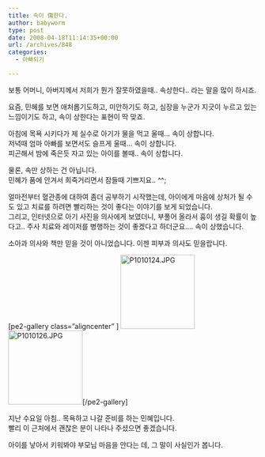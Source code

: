 ```yaml
---
title: 속이 傷한다.
author: babyworm
type: post
date: 2008-04-18T11:14:35+00:00
url: /archives/848
categories:
  - 아빠되기

---
```

보통 어머니, 아버지께서 저희가 뭔가 잘못하였을때.. 속상한다.. 라는 말을 많이 하시죠.

요즘, 민혜를 보면 애처롭기도하고, 미안하기도 하고, 심장을 누군가 지긋이 누르고 있는 느낌이기도 하고, 속이 상한다는 표현이 딱 맞죠.

아침에 목욕 시키다가 제 실수로 아기가 물을 먹고 울때&#8230; 속이 상합니다.  
저녁때 엄마 아빠를 보면서도 슬프게 울때&#8230; 속이 상합니다.  
피곤해서 밤에 죽은듯 자고 있는 아이를 볼때.. 속이 상합니다.

물론, 속만 상하는 건 아닙니다.  
민혜가 품에 안겨서 희죽거리면서 잠들때 기쁘지요.. ^^;

얼마전부터 혈관종에 대하여 좀더 공부하기 시작했는데, 아이에게 마음에 상처가 될 수도 있고 치료를 하려면 빨리하는 것이 좋다는 이야기를 보게 되었습니다.  
그리고, 인터넷으로 아기 사진을 의사에게 보였더니, 부풀어 올라서 흉이 생길 확률이 높다고.. 주사 치료와 레이저를 병행하는 것이 좋겠다고 하더군요&#8230;. 속이 상했습니다.

소아과 의사와 책만 믿을 것이 아니었습니다. 이젠 피부과 의사도 믿을랍니다.

[pe2-gallery class=&#8221;aligncenter&#8221; ] <a title="P1010124.JPG" href="https://i0.wp.com/lh4.ggpht.com/-_dkBTyNJMoU/SNnteFUmSYI/AAAAAAAAA_g/2IyD0ONUfMI/w1024/P1010124.JPG" rel="lightbox-4f93dfc6391f8"><img loading="lazy" decoding="async" class="alignright" title="P1010124.JPG" src="https://i0.wp.com/lh4.ggpht.com/-_dkBTyNJMoU/SNnteFUmSYI/AAAAAAAAA_g/2IyD0ONUfMI/s150-c/P1010124.JPG?resize=150%2C150" alt="P1010124.JPG" width="150" height="150" data-recalc-dims="1" /></a><a title="P1010126.JPG" href="https://i0.wp.com/lh4.ggpht.com/-VJBQnp0He8Y/SNnthAnemuI/AAAAAAAAA_o/dm4vyhpr284/w1024/P1010126.JPG" rel="lightbox-4f93dfc6391f8"><img loading="lazy" decoding="async" class="alignright" title="P1010126.JPG" src="https://i0.wp.com/lh4.ggpht.com/-VJBQnp0He8Y/SNnthAnemuI/AAAAAAAAA_o/dm4vyhpr284/s150-c/P1010126.JPG?resize=150%2C150" alt="P1010126.JPG" width="150" height="150" data-recalc-dims="1" /></a>[/pe2-gallery]

지난 수요일 아침.. 목욕하고 나갈 준비를 하는 민혜입니다.  
빨리 이 근처에서 괜찮은 분이 나타나 주셨으면 좋겠습니다.

아이를 낳아서 키워봐야 부모님 마음을 안다는 데, 그 말이 사실인가 봅니다.